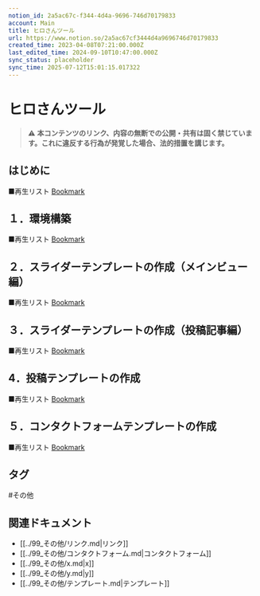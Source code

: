 ```yaml
---
notion_id: 2a5ac67c-f344-4d4a-9696-746d70179833
account: Main
title: ヒロさんツール
url: https://www.notion.so/2a5ac67cf3444d4a9696746d70179833
created_time: 2023-04-08T07:21:00.000Z
last_edited_time: 2024-09-10T10:47:00.000Z
sync_status: placeholder
sync_time: 2025-07-12T15:01:15.017322
---
```

# ヒロさんツール

  
  > ⚠️ **本コンテンツのリンク、内容の無断での公開・共有は固く禁じています。これに違反する行為が発覚した場合、法的措置を講じます。**
  
  
  ## はじめに
  
  ■再生リスト
  [Bookmark](https://www.youtube.com/playlist?list=PLmPORWLx6EDkRddF6Ix5mt4g-jbVsxTVt)
  
  ## １．環境構築
  
  ■再生リスト
  [Bookmark](https://www.youtube.com/playlist?list=PLmPORWLx6EDn4UMN3EuRp0_IGEGmsn9-u)
  
  ## ２．スライダーテンプレートの作成（メインビュー編）
  
  ■再生リスト
  [Bookmark](https://www.youtube.com/playlist?list=PLmPORWLx6EDkOXKzmClrCtO8pZw7V9hJp)
  
  ## ３．スライダーテンプレートの作成（投稿記事編）
  
  ■再生リスト
  [Bookmark](https://www.youtube.com/playlist?list=PLmPORWLx6EDnUKomxHgi98za1yYeITwbK)
  
  ## 4．投稿テンプレートの作成
  
  ■再生リスト
  [Bookmark](https://www.youtube.com/playlist?list=PLmPORWLx6EDkraSL__-J8tHnSko2Pupf1)
  
  ## ５．コンタクトフォームテンプレートの作成
  
  ■再生リスト
  [Bookmark](https://www.youtube.com/playlist?list=PLmPORWLx6EDl24InrrDANwlz4nWsUK0MQ)
  
  
  
  

## タグ

#その他 

## 関連ドキュメント

- [[../99_その他/リンク.md|リンク]]
- [[../99_その他/コンタクトフォーム.md|コンタクトフォーム]]
- [[../99_その他/x.md|x]]
- [[../99_その他/y.md|y]]
- [[../99_その他/テンプレート.md|テンプレート]]
